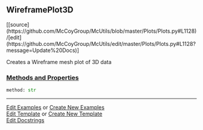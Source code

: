 ## <a id="McUtils.Plots.Plots.WireframePlot3D">WireframePlot3D</a> 
<div class="docs-source-link" markdown="1">
[[source](https://github.com/McCoyGroup/McUtils/blob/master/Plots/Plots.py#L1128)/[edit](https://github.com/McCoyGroup/McUtils/edit/master/Plots/Plots.py#L1128?message=Update%20Docs)]
</div>

Creates a Wireframe mesh plot of 3D data

<div class="collapsible-section">
 <div class="collapsible-section collapsible-section-header" markdown="1">
 
### <a class="collapse-link" data-toggle="collapse" href="#methods">Methods and Properties</a> <a class="float-right" data-toggle="collapse" href="#methods"><i class="fa fa-chevron-down"></i></a>

 </div>
 <div class="collapsible-section collapsible-section-body collapse" id="methods" markdown="1">

```python
method: str
```


 </div>
</div>




___

[Edit Examples](https://github.com/McCoyGroup/McUtils/edit/gh-pages/ci/examples/McUtils/Plots/Plots/WireframePlot3D.md) or 
[Create New Examples](https://github.com/McCoyGroup/McUtils/new/gh-pages/?filename=ci/examples/McUtils/Plots/Plots/WireframePlot3D.md) <br/>
[Edit Template](https://github.com/McCoyGroup/McUtils/edit/gh-pages/ci/docs/McUtils/Plots/Plots/WireframePlot3D.md) or 
[Create New Template](https://github.com/McCoyGroup/McUtils/new/gh-pages/?filename=ci/docs/templates/McUtils/Plots/Plots/WireframePlot3D.md) <br/>
[Edit Docstrings](https://github.com/McCoyGroup/McUtils/edit/master/Plots/Plots.py#L1128?message=Update%20Docs)